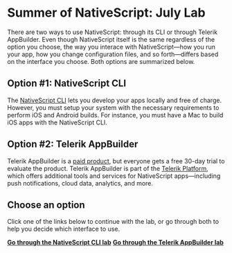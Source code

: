 # Summer of NativeScript: July Lab

There are two ways to use NativeScript: through its CLI or through Telerik AppBuilder. Even though NativeScript itself is the same regardless of the option you choose, the way you interace with NativeScript—how you run your app, how you change configuration files, and so forth—differs based on the interface you choose. Both options are summarized below.

## Option #1: NativeScript CLI

The [NativeScript CLI](https://github.com/NativeScript/NativeScript-cli) lets you develop your apps locally and free of charge. However, you must setup your system with the necessary requirements to perform iOS and Android builds. For instance, you must have a Mac to build iOS apps with the NativeScript CLI.

## Option #2: Telerik AppBuilder

Telerik AppBuilder is a [paid product](https://www.telerik.com/purchase/appbuilder), but everyone gets a free 30-day trial to evaluate the product. Telerik AppBuilder is part of the [Telerik Platform](http://www.telerik.com/platform), which offers additional tools and services for NativeScript apps—including push notifications, cloud data, analytics, and more.

## Choose an option

Click one of the links below to continue with the lab, or go through both to help you decide which interface to use.

[**Go through the NativeScript CLI lab**](lab-cli.md)
[**Go through the Telerik AppBuilder lab**](lab-appbuilder.md)